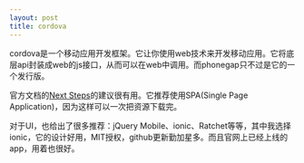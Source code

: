 ```yaml
---
layout: post
title: cordova
---
```


cordova是一个移动应用开发框架。它让你使用web技术来开发移动应用。它将底层api封装成web的js接口，从而可以在web中调用。而phonegap只不过是它的一个发行版。

官方文档的[Next Steps](http://cordova.apache.org/docs/en/4.0.0//guide_next_index.md.html#Next%20Steps)的建议很有用。它推荐使用SPA(Single Page Application)，因为这样可以一次把资源下载完。

对于UI，也给出了很多推荐：jQuery Mobile、ionic、Ratchet等等，其中我选择ionic，它的设计好用，MIT授权，github更新勤加星多。而且官网上已经上线的app，用着也很好。


